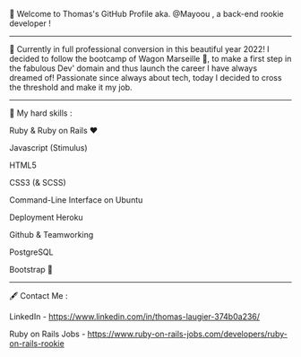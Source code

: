 👋 Welcome to Thomas's GitHub Profile aka. @Mayoou , a back-end rookie developer !

----------------------------------------

🚀 Currently in full professional conversion in this beautiful year 2022! I decided to follow the bootcamp of Wagon Marseille 🚂, to make a first step in the fabulous Dev' domain and thus launch the career I have always dreamed of! Passionate since always about tech, today I decided to cross the threshold and make it my job.

----------------------------------------

🌟 My hard skills :

Ruby & Ruby on Rails ❤️

Javascript (Stimulus)

HTML5

CSS3 (& SCSS)

Command-Line Interface on Ubuntu

Deployment Heroku

Github & Teamworking

PostgreSQL

Bootstrap 💩
  
----------------------------------------

🖋️ Contact Me :

LinkedIn - https://www.linkedin.com/in/thomas-laugier-374b0a236/

Ruby on Rails Jobs - https://www.ruby-on-rails-jobs.com/developers/ruby-on-rails-rookie
